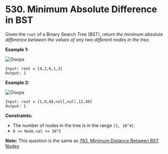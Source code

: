 # 530. Minimum Absolute Difference in BST
Given the `root` of a Binary Search Tree (BST), return *the minimum absolute difference between the values of any two different nodes in the tree*.

**Example 1:**

![Ooops](https://assets.leetcode.com/uploads/2021/02/05/bst1.jpg)
```
Input: root = [4,2,6,1,3]
Output: 1
```

**Example 2:**

![Ooops](https://assets.leetcode.com/uploads/2021/02/05/bst2.jpg)
```
Input: root = [1,0,48,null,null,12,49]
Output: 1
```

**Constraints:**
- The number of nodes in the tree is in the range `[2, 10^4]`.
- `0 <= Node.val <= 10^5`

**Note:** This question is the same as [783. Minimum Distance Between BST Nodes](https://leetcode.com/problems/minimum-distance-between-bst-nodes/)
